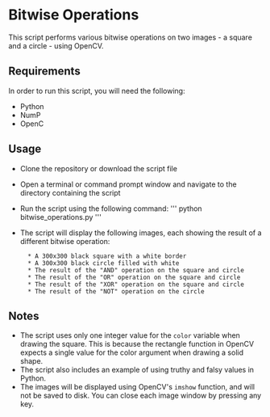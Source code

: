 # Bitwise Operations
This script performs various bitwise operations on two images - a square and a circle - using OpenCV.

## Requirements
In order to run this script, you will need the following:

* Python 
* NumP
* OpenC

## Usage
* Clone the repository or download the script file

* Open a terminal or command prompt window and navigate to the directory containing the script

* Run the script using the following command:
	'''
	python bitwise_operations.py
	'''
* 
	The script will display the following images, each showing the result of a different bitwise operation:
	
		* A 300x300 black square with a white border
		* A 300x300 black circle filled with white
		* The result of the "AND" operation on the square and circle
		* The result of the "OR" operation on the square and circle
		* The result of the "XOR" operation on the square and circle
		* The result of the "NOT" operation on the circle
	
## Notes

* The script uses only one integer value for the `color` variable when drawing the square. This is because the rectangle function in OpenCV expects a single value for the color argument when drawing a solid shape.
* The script also includes an example of using truthy and falsy values in Python.
* The images will be displayed using OpenCV's `imshow` function, and will not be saved to disk. You can close each image window by pressing any key.


